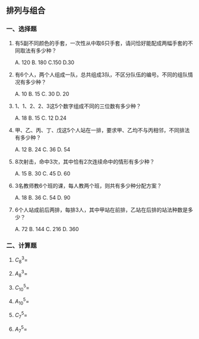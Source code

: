 ## 排列与组合

### 一、选择题

1. 有5副不同颜色的手套，一次性从中取6只手套，请问恰好能配成两幅手套的不同取法有多少种？

   A. 120   B. 180    C.150   D.30

2. 有6个人，两个人组成一队，总共组成3队，不区分队伍的编号。不同的组队情况有多少种？

   A. 10      B. 15      C. 30    D. 20

3. 1、1、2、2、3这5个数字组成不同的三位数有多少种？

   A. 18      B. 15      C. 12    D.24

4. 甲、乙、丙、丁、戊这5个人站在一排，要求甲、乙均不与丙相邻，不同排法有多少种？

   A. 12      B. 24       C. 36    D. 54

5. 8次射击，命中3次，其中恰有2次连续命中的情形有多少种？

   A. 15      B. 30       C. 45    D. 60

6. 3名教师教6个班的课，每人教两个班，则共有多少种分配方案？

   A. 18      B. 36       C. 54    D. 90

7. 6个人站成前后两排，每排3人，其中甲站在前排，乙站在后排的站法种数是多少？

   A. 72      B. 144      C. 216    D. 360



### 二、计算题

1. $C_8^3=$



2. $A_8^3=$



3. $C_{10}^5=$



4. $A_{10}^5=$



5. $C_7^5=$



6. $A_7^5=$

